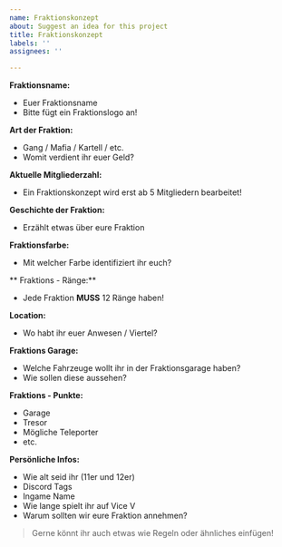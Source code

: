 ```yaml
---
name: Fraktionskonzept
about: Suggest an idea for this project
title: Fraktionskonzept
labels: ''
assignees: ''

---
```


**Fraktionsname:**
- Euer Fraktionsname
- Bitte fügt ein Fraktionslogo an!

**Art der Fraktion:**
- Gang / Mafia / Kartell / etc.
- Womit verdient ihr euer Geld?

**Aktuelle Mitgliederzahl:**
- Ein Fraktionskonzept wird erst ab 5 Mitgliedern bearbeitet!

**Geschichte der Fraktion:**
- Erzählt etwas über eure Fraktion

**Fraktionsfarbe:**
- Mit welcher Farbe identifiziert ihr euch?

** Fraktions - Ränge:**
- Jede Fraktion **MUSS** 12 Ränge haben!

**Location:**
- Wo habt ihr euer Anwesen / Viertel?

**Fraktions Garage:**
- Welche Fahrzeuge wollt ihr in der Fraktionsgarage haben?
- Wie sollen diese aussehen?

**Fraktions - Punkte:**
- Garage
- Tresor
- Mögliche Teleporter
- etc.

**Persönliche Infos:**
- Wie alt seid ihr (11er und 12er)
- Discord Tags
- Ingame Name
- Wie lange spielt ihr auf Vice V
- Warum sollten wir eure Fraktion annehmen?



> Gerne könnt ihr auch etwas wie Regeln oder ähnliches einfügen!
